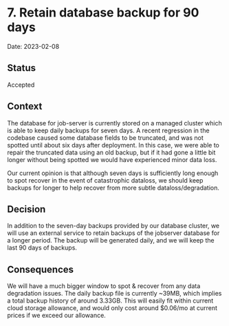 # 7. Retain database backup for 90 days

Date: 2023-02-08

## Status

Accepted

## Context

The database for job-server is currently stored on a managed cluster which is able to keep daily backups for seven days. A recent regression in the codebase caused some database fields to be truncated, and was not spotted until about six days after deployment. In this case, we were able to repair the truncated data using an old backup, but if it had gone a little bit longer without being spotted we would have experienced minor data loss.

Our current opinion is that although seven days is sufficiently long enough to spot recover in the event of catastrophic dataloss, we should keep backups for longer to help recover from more subtle dataloss/degradation.

## Decision

In addition to the seven-day backups provided by our database cluster, we will use an external service to retain backups of the jobserver database for a longer period. The backup will be generated daily, and we will keep the last 90 days of backups.

## Consequences

We will have a much bigger window to spot & recover from any data degradation issues. The daily backup file is currently ~39MB, which implies a total backup history of around 3.33GB. This will easily fit within current cloud storage allowance, and would only cost around $0.06/mo at current prices if we exceed our allowance.
